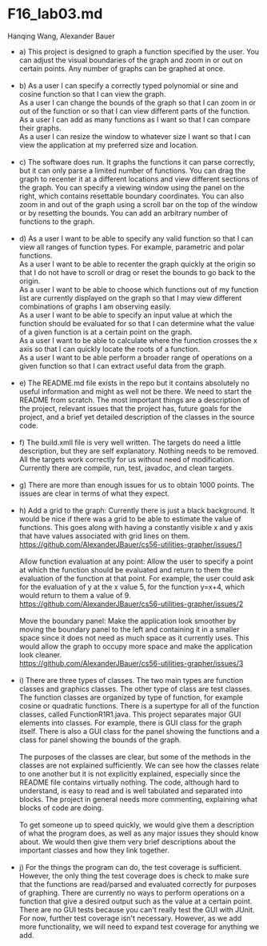 # F16_lab03.md
Hanqing Wang, Alexander Bauer
* a) This project is designed to graph a function specified by the user. You can adjust the visual boundaries of the graph and zoom in or out on certain points. Any number of graphs can be graphed at once.<br/><br/>
* b) As a user I can specify a correctly typed polynomial or sine and cosine function so that I can view the graph. <br/>
As a user I can change the bounds of the graph so that I can zoom in or out of the function or so that I can view different parts of the function. <br/>
As a user I can add as many functions as I want so that I can compare their graphs.<br/>
As a user I can resize the window to whatever size I want so that I can view the application at my preferred size and location.<br/><br/>
* c) The software does run. It graphs the functions it can parse correctly, but it can only parse a limited number of functions. You can drag the graph to recenter it at a different locations and view different sections of the graph. You can specify a viewing window using the panel on the right, which contains resettable boundary coordinates. You can also zoom in and out of the graph using a scroll bar on the top of the window or by resetting the bounds. You can add an arbitrary number of functions to the graph.<br/><br/>
* d) As a user I want to be able to specify any valid function so that I can view all ranges of function types. For example, parametric and polar functions.<br/>
As a user I want to be able to recenter the graph quickly at the origin so that I do not have to scroll or drag or reset the bounds to go back to the origin.<br/>
As a user I want to be able to choose which functions out of my function list are currently displayed on the graph so that I may view different combinations of graphs I am observing easily.<br/>
As a user I want to be able to specify an input value at which the function should be evaluated for so that I can determine what the value of a given function is at a certain point on the graph.<br/>
As a user I want to be able to calculate where the function crosses the x axis so that I can quickly locate the roots of a function.<br/>
As a user I want to be able perform a broader range of operations on a given function so that I can extract useful data from the graph.<br/><br/>
* e) The README.md file exists in the repo but it contains absolutely no useful information and might as well not be there. We need to start the README from scratch. The most important things are a description of the project, relevant issues that the project has, future goals for the project, and a brief yet detailed description of the classes in the source code.<br/><br/>
* f) The build.xmll file is very well written. The targets do need a little description, but they are self explanatory. Nothing needs to be removed. All the targets work correctly for us without need of modification. Currently there are compile, run, test, javadoc, and clean targets.<br/><br/>
* g) There are more than enough issues for us to obtain 1000 points. The issues are clear in terms of what they expect.<br/><br/>
* h) Add a grid to the graph: Currently there is just a black background. It would be nice if there was a grid to be able to estimate the value of functions. This goes along with having a constantly visible x and y axis that have values associated with grid lines on them.<br/>
https://github.com/AlexanderJBauer/cs56-utilities-grapher/issues/1 <br/><br/>
Allow function evaluation at any point: Allow the user to specify a point at which the function should be evaluated and return to them the evaluation of the function at that point. For example, the user could ask for the evaluation of y at the x value 5, for the function y=x+4, which would return to them a value of 9.<br/>
https://github.com/AlexanderJBauer/cs56-utilities-grapher/issues/2 <br/><br/>
Move the boundary panel: Make the application look smoother by moving the boundary panel to the left and containing it in a smaller space since it does not need as much space as it currently uses. This would allow the graph to occupy more space and make the application look cleaner.<br/>
https://github.com/AlexanderJBauer/cs56-utilities-grapher/issues/3 <br/><br/>
* i) There are three types of classes. The two main types are function classes and graphics classes. The other type of class are test classes. The function classes are organized by type of function, for example cosine or quadratic functions. There is a supertype for all of the function classes, called FunctionR1R1.java. This project separates major GUI elements into classes. For example, there is GUI class for the graph itself. There is also a GUI class for the panel showing the functions and a class for panel showing the bounds of the graph. <br/><br/>
The purposes of the classes are clear, but some of the methods in the classes are not explained sufficiently. We can see how the classes relate to one another but it is not explicitly explained, especially since the README file contains virtually nothing. The code, although hard to understand, is easy to read and is well tabulated and separated into blocks. The project in general needs more commenting, explaining what blocks of code are doing. <br/><br/>
To get someone up to speed quickly, we would give them a description of what the program does, as well as any major issues they should know about. We would then give them very brief descriptions about the important classes and how they link together.<br/><br/>
* j)  For the things the program can do, the test coverage is sufficient. However, the only thing the test coverage does is check to make sure that the functions are read/parsed and evaluated correctly for purposes of graphing. There are currently no ways to perform operations on a function that give a desired output such as the value at a certain point. There are no GUI tests because you can't really test the GUI with JUnit. For now, further test coverage isn't necessary. However, as we add more functionality, we will need to expand test coverage for anything we add.
